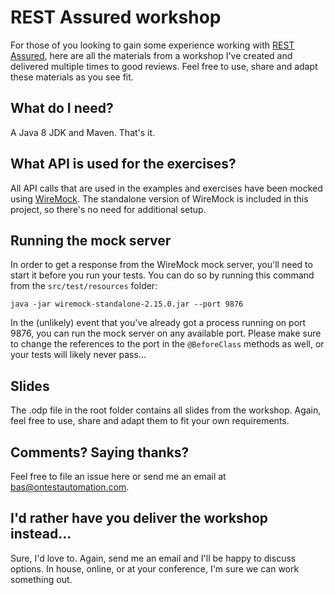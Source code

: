 REST Assured workshop
==================
For those of you looking to gain some experience working with [REST Assured](http://rest-assured.io/), here are all the materials from a workshop I've created and delivered multiple times to good reviews. Feel free to use, share and adapt these materials as you see fit.

What do I need?
---
A Java 8 JDK and Maven. That's it.

What API is used for the exercises?
---
All API calls that are used in the examples and exercises have been mocked using [WireMock](http://wiremock.org/). The standalone version of WireMock is included in this project, so there's no need for additional setup.

Running the mock server
---
In order to get a response from the WireMock mock server, you'll need to start it before you run your tests. You can do so by running this command from the `src/test/resources` folder:
```
java -jar wiremock-standalone-2.15.0.jar --port 9876
```
In the (unlikely) event that you've already got a process running on port 9876, you can run the mock server on any available port. Please make sure to change the references to the port in the `@BeforeClass` methods as well, or your tests will likely never pass...

Slides
---
The .odp file in the root folder contains all slides from the workshop. Again, feel free to use, share and adapt them to fit your own requirements.

Comments? Saying thanks?
---
Feel free to file an issue here or send me an email at bas@ontestautomation.com.

I'd rather have you deliver the workshop instead...
---
Sure, I'd love to. Again, send me an email and I'll be happy to discuss options. In house, online, or at your conference, I'm sure we can work something out.